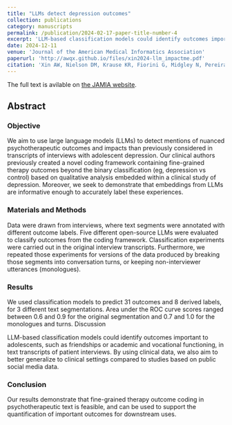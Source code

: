 ```yaml
---
title: "LLMs detect depression outcomes"
collection: publications
category: manuscripts
permalink: /publication/2024-02-17-paper-title-number-4
excerpt: 'LLM-based classification models could identify outcomes important to adolescents, such as friendships or academic and vocational functioning, in text transcripts of patient interviews. By using clinical data, we also aim to better generalize to clinical settings compared to studies based on public social media data.'
date: 2024-12-11
venue: 'Journal of the American Medical Informatics Association'
paperurl: 'http://awqx.github.io/files/xin2024-llm_impactme.pdf'
citation: 'Xin AW, Nielson DM, Krause KR, Fiorini G, Midgley N, Pereira F, Lossio-Ventura JA. Using large language models to detect outcomes in qualitative studies of adolescent depression. Journal of the American Medical Informatics Association. 2024 Dec 11;ocae298.'
---
```


The full text is avilable on [the JAMIA website](https://doi.org/10.1093/jamia/ocae298).

## Abstract

### Objective

We aim to use large language models (LLMs) to detect mentions of nuanced psychotherapeutic outcomes and impacts than previously considered in transcripts of interviews with adolescent depression. Our clinical authors previously created a novel coding framework containing fine-grained therapy outcomes beyond the binary classification (eg, depression vs control) based on qualitative analysis embedded within a clinical study of depression. Moreover, we seek to demonstrate that embeddings from LLMs are informative enough to accurately label these experiences.

### Materials and Methods

Data were drawn from interviews, where text segments were annotated with different outcome labels. Five different open-source LLMs were evaluated to classify outcomes from the coding framework. Classification experiments were carried out in the original interview transcripts. Furthermore, we repeated those experiments for versions of the data produced by breaking those segments into conversation turns, or keeping non-interviewer utterances (monologues).

### Results

We used classification models to predict 31 outcomes and 8 derived labels, for 3 different text segmentations. Area under the ROC curve scores ranged between 0.6 and 0.9 for the original segmentation and 0.7 and 1.0 for the monologues and turns.
Discussion

LLM-based classification models could identify outcomes important to adolescents, such as friendships or academic and vocational functioning, in text transcripts of patient interviews. By using clinical data, we also aim to better generalize to clinical settings compared to studies based on public social media data.

### Conclusion

Our results demonstrate that fine-grained therapy outcome coding in psychotherapeutic text is feasible, and can be used to support the quantification of important outcomes for downstream uses.